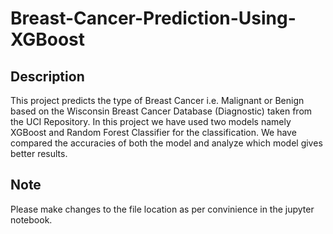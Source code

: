 # Breast-Cancer-Prediction-Using-XGBoost

## Description

This project predicts the type of Breast Cancer i.e. Malignant or Benign based on the Wisconsin Breast Cancer Database (Diagnostic) taken from the UCI Repository. In this project we have used two models namely XGBoost and Random Forest Classifier for the classification. We have compared the accuracies of both the model and analyze which model gives better results.

## Note

Please make changes to the file location as per convinience in the jupyter notebook.
